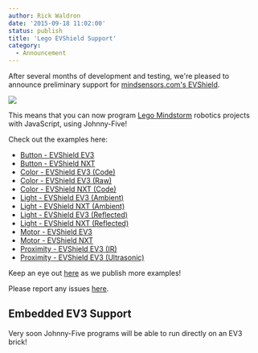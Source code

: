 ```yaml
---
author: Rick Waldron
date: '2015-09-18 11:02:00'
status: publish
title: 'Lego EVShield Support'
category:
  - Announcement
---
```


After several months of development and testing, we're pleased to announce preliminary support for [mindsensors.com's EVShield](http://www.mindsensors.com/arduino/16-evshield-for-arduino-duemilanove-or-uno). 

![](http://www.mindsensors.com/14-thickbox_default/evshield-for-arduino-duemilanove-or-uno.jpg)

This means that you can now program [Lego Mindstorm](http://www.lego.com/en-us/mindstorms/) robotics projects with JavaScript, using Johnny-Five! 

Check out the examples here: 


- [Button - EVShield EV3](/examples/button-EVS_EV3/)
- [Button - EVShield NXT](/examples/button-EVS_NXT/)
- [Color - EVShield EV3 (Code)](/examples/color-EVS_EV3/)
- [Color - EVShield EV3 (Raw)](/examples/color-raw-EVS_EV3/)
- [Color - EVShield NXT (Code)](/examples/color-EVS_NXT/)
- [Light - EVShield EV3 (Ambient)](/examples/light-ambient-EVS_EV3/)
- [Light - EVShield NXT (Ambient)](/examples/light-ambient-EVS_NXT/)
- [Light - EVShield EV3 (Reflected)](/examples/light-reflected-EVS_EV3/)
- [Light - EVShield NXT (Reflected)](/examples/light-reflected-EVS_NXT/)
- [Motor - EVShield EV3](/examples/motor-EVS_EV3/)
- [Motor - EVShield NXT](/examples/motor-EVS_NXT/)
- [Proximity - EVShield EV3 (IR)](/examples/proximity-EVS_EV3_IR-alert/)
- [Proximity - EVShield EV3 (Ultrasonic)](/examples/proximity-EVS_EV3_US-alert/)


Keep an eye out [here](http://johnny-five.io/examples/#lego-evshield) as we publish more examples! 

Please report any issues [here](https://github.com/rwaldron/johnny-five/issues).

## Embedded EV3 Support

Very soon Johnny-Five programs will be able to run directly on an EV3 brick! 



